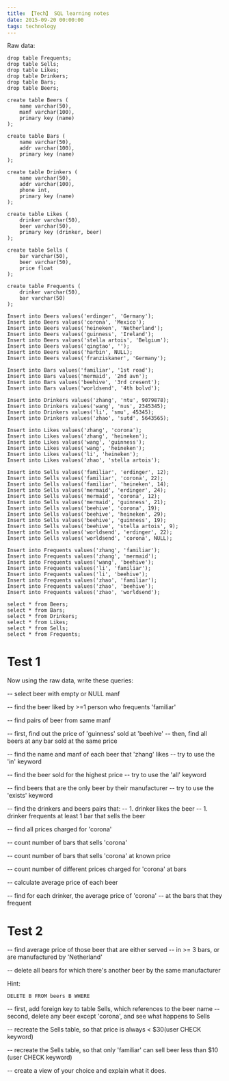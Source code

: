 ```yaml
---
title: 【Tech】 SQL learning notes
date: 2015-09-20 00:00:00
tags: technology
---
```


Raw data: 

	drop table Frequents;
	drop table Sells;
	drop table Likes;
	drop table Drinkers;
	drop table Bars;
	drop table Beers;

	create table Beers (
		name varchar(50),
		manf varchar(100),
		primary key (name)
	);

	create table Bars (
		name varchar(50),
		addr varchar(100),
		primary key (name)
	);

	create table Drinkers (
		name varchar(50),
		addr varchar(100),
		phone int,
		primary key (name)
	);

	create table Likes (
		drinker varchar(50),
		beer varchar(50),
		primary key (drinker, beer)
	);

	create table Sells (
		bar varchar(50),
		beer varchar(50),
		price float
	);

	create table Frequents (
		drinker varchar(50),
		bar varchar(50)
	);

	Insert into Beers values('erdinger', 'Germany');
	Insert into Beers values('corona', 'Mexico');
	Insert into Beers values('heineken', 'Netherland');
	Insert into Beers values('guinness', 'Ireland');
	Insert into Beers values('stella artois', 'Belgium');
	Insert into Beers values('qingtao', '');
	Insert into Beers values('harbin', NULL);
	Insert into Beers values('franziskaner', 'Germany');

	Insert into Bars values('familiar', '1st road');
	Insert into Bars values('mermaid', '2nd avn');
	Insert into Bars values('beehive', '3rd cresent');
	Insert into Bars values('worldsend', '4th bolvd');

	Insert into Drinkers values('zhang', 'ntu', 9079878);
	Insert into Drinkers values('wang', 'nus', 2345345);
	Insert into Drinkers values('li', 'smu', 45345);
	Insert into Drinkers values('zhao', 'sutd', 5643565);

	Insert into Likes values('zhang', 'corona');
	Insert into Likes values('zhang', 'heineken');
	Insert into Likes values('wang', 'guinness');
	Insert into Likes values('wang', 'heineken');
	Insert into Likes values('li', 'heineken');
	Insert into Likes values('zhao', 'stella artois');

	Insert into Sells values('familiar', 'erdinger', 12);
	Insert into Sells values('familiar', 'corona', 22);
	Insert into Sells values('familiar', 'heineken', 14);
	Insert into Sells values('mermaid', 'erdinger', 24);
	Insert into Sells values('mermaid', 'corona', 12);
	Insert into Sells values('mermaid', 'guinness', 21);
	Insert into Sells values('beehive', 'corona', 19);
	Insert into Sells values('beehive', 'heineken', 29);
	Insert into Sells values('beehive', 'guinness', 19);
	Insert into Sells values('beehive', 'stella artois', 9);
	Insert into Sells values('worldsend', 'erdinger', 22);
	Insert into Sells values('worldsend', 'corona', NULL);

	Insert into Frequents values('zhang', 'familiar');
	Insert into Frequents values('zhang', 'mermaid');
	Insert into Frequents values('wang', 'beehive');
	Insert into Frequents values('li', 'familiar');
	Insert into Frequents values('li', 'beehive');
	Insert into Frequents values('zhao', 'familiar');
	Insert into Frequents values('zhao', 'beehive');
	Insert into Frequents values('zhao', 'worldsend');

	select * from Beers;
	select * from Bars;
	select * from Drinkers;
	select * from Likes;
	select * from Sells;
	select * from Frequents;

# Test 1

Now using the raw data, write these queries: 

-- select beer with empty or NULL manf



-- find the beer liked by >=1 person who frequents 'familiar'




-- find pairs of beer from same manf




-- first, find out the price of 'guinness' sold at 'beehive'
-- then, find all beers at any bar sold at the same price





-- find the name and manf of each beer that 'zhang' likes
-- try to use the 'in' keyword









-- find the beer sold for the highest price
-- try to use the 'all' keyword








-- find beers that are the only beer by their manufacturer
-- try to use the 'exists' keyword





-- find the drinkers and beers pairs that:
-- 1. drinker likes the beer
-- 1. drinker frequents at least 1 bar that sells the beer





-- find all prices charged for 'corona'



-- count number of bars that sells 'corona'



-- count number of bars that sells 'corona' at known price



-- count number of different prices charged for 'corona' at bars



-- calculate average price of each beer



-- find for each drinker, the average price of 'corona'
-- at the bars that they frequent



# Test 2


-- find average price of those beer that are either served
-- in >= 3 bars, or are manufactured by 'Netherland'

-- delete all bears for which there's another beer by the same manufacturer

Hint: 

	DELETE B FROM beers B WHERE

-- first, add foreign key to table Sells, which references to the beer name
-- second, delete any beer except 'corona', and see what happens to Sells

-- recreate the Sells table, so that price is always < $30(user CHECK keyword)

-- recreate the Sells table, so that only 'familiar' can sell beer less than $10 (user CHECK keyword)

-- create a view of your choice and explain what it does. 


